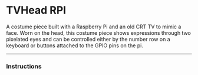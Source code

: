 # TVHead RPI

A costume piece built with a Raspberry Pi and an old CRT TV to mimic a face. Worn on the head, this costume piece shows expressions through two pixelated eyes and can be controlled either by the number row on a keyboard or buttons attached to the GPIO pins on the pi.

---

### Instructions

